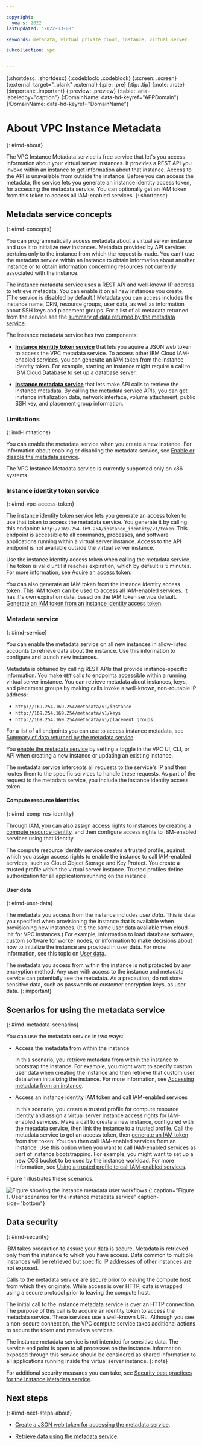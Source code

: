 ```yaml
---

copyright:
  years: 2022
lastupdated: "2022-03-08"

keywords: metadata, virtual private cloud, instance, virtual server

subcollection: vpc


---
```


{:shortdesc: .shortdesc}
{:codeblock: .codeblock}
{:screen: .screen}
{:external: target="_blank" .external}
{:pre: .pre}
{:tip: .tip}
{:note: .note}
{:important: .important}
{:preview: .preview}
{:table: .aria-labeledby="caption"}
{:DomainName: data-hd-keyref="APPDomain"}
{:DomainName: data-hd-keyref="DomainName"}

# About VPC Instance Metadata
{: #imd-about}

The VPC Instance Metadata service is free service that let's you access information about your virtual server instances. It provides a REST API you invoke within an instance to get information about that instance. Access to the API is unavailable from outside the instance. Before you can access the metadata, the service lets you generate an instance identity access token, for accessing the metadata service. You can optionally get an IAM token from this token to access all IAM-enabled services. 
{: shortdesc}

## Metadata service concepts
{: #imd-concepts}

You can programmatically access metadata about a virtual server instance and use it to initialize new instances. Metadata provided by API services pertains only to the instance from which the request is made. You can't use the metadata service within an instance to obtain information about another instance or to obtain information concerning resources not currently associated with the instance.

The instance metadata service uses a REST API and well-known IP address to retrieve metadata. You can enable it on all new instances you create. (The service is disabled by default.) Metadata you can access includes the instance name, CRN, resource groups, user data, as well as information about SSH keys and placement groups. For a list of all metadata returned from the service see the [summary of data returned by the metadata service](/docs/vpc?topic=vpc-imd-metadata-summary).

The instance metadata service has two components:

* **[Instance identity token service](#imd-vpc-access-token)** that lets you aquire a JSON web token to access the VPC metadata service. To access other IBM Cloud IAM-enabled services, you can generate an IAM token from the instance identity token. For example, starting an instance might require a call to IBM Cloud Database to set up a database server.

* **[Instance metadata service](#imd-service)** that lets make API calls to retrieve the instance metadata. By calling the metadata service APIs, you can get instance initialization data, network interface, volume attachment, public SSH key, and placement group information.

### Limitations
{: imd-limitations}

You can enable the metadata service when you create a new instance. For information about enabling or disabling the metadata service, see [Enable or disable the metadata service](/docs/vpc?topic=vpc-imd-configure-service#imd-metadata-service-enable).

The VPC Instance Metadata service is currently supported only on x86 systems.

### Instance identity token service
{: #imd-vpc-access-token}

The instance identity token service lets you generate an access token to use that token to access the metadata service. You generate it by calling this endpoint: `http://169.254.169.254/instance_identity/v1/token`. This endpoint is accessible to all commands, processes, and software applications running within a virtual server instance. Access to the API endpoint is not available outside the virtual server instance.

Use the instance identity access token when calling the metadata service. The token is valid until it reaches expiration, which by default is 5 minutes. For more information, see [Aquire an access token](/docs/vpc?topic=vpc-imd-configure-service#imd-json-token).

You can also generate an IAM token from the instance identity access token. This IAM token can be used to access all IAM-enabled services. It has it's own expiration date, based on the IAM token service default. [Generate an IAM token from an instance identity access token](/docs/vpc?topic=vpc-imd-configure-service&interface=api#imd-token-exchange).

### Metadata service
{: #imd-service}

You can enable the metadata service on all new instances in allow-listed accounts to retrieve data about the instance. Use this information to configure and launch new instances.

Metadata is obtained by calling REST APIs that provide instance-specific information. You make `GET` calls to endpoints accessible within a running virtual server instance. You can retrieve metadata about instances, keys, and placement groups by making calls invoke a well-known, non-routable IP address:

* `http://169.254.169.254/metadata/v1/instance`
* `http://169.254.169.254/metadata/v1/keys`
* `http://169.254.169.254/metadata/v1/placement_groups`

For a list of all endpoints you can use to access instance metadata, see [Summary of data returned by the metadata service](/docs/vpc?topic=vpc-imd-metadata-summary).

You [enable the metadata service](/docs/vpc?topic=vpc-imd-get-metadata#imd-metadata-service-enable) by setting a toggle in the VPC UI, CLI, or API when creating a new instance or updating an existing instance.

The metadata service intercepts all requests to the service's IP and then routes them to the specific services to handle these requests. As part of the request to the metadata service, you include the instance identity access token.

#### Compute resource identities
{: #imd-comp-res-identity}

Through IAM, you can also assign access rights to instances by creating a [compute resource identity](/docs/vpc?topic=vpc-imd-trusted-profile-metadata), and then configure access rights to IBM-enabled services using that identity.

The compute resource identity service creates a trusted profile, against which you assign access rights to enable the instance to call IAM-enabled services, such as Cloud Object Storage and Key Protect. You create a trusted profile within the virtual server instance. Trusted profiles define authorization for all applications running on the instance.

#### User data
{: #imd-user-data}

The metadata you access from the instance includes _user data_. This is data you specified when provisioning the instance that is available when provisioning new instances. (It's the same user data available from cloud-init for VPC instances.) For example, information to load database software, custom software for worker nodes, or information to make decisions about how to initialize the instance are provided in user data. For more information, see this topic on [User data](/docs/vpc?topic=vpc-user-data).

The metadata you access from within the instance is not protected by any encryption method. Any user with access to the instance and metadata service can potentially see the metadata. As a precaution, do not store sensitive data, such as passwords or customer encryption keys, as user data.
{: important}

## Scenarios for using the metadata service
{: #imd-metadata-scenarios}

You can use the metadata service in two ways:

* Access the metadata from within the instance

    In this scenario, you retrieve metadata from within the instance to bootstrap the instance. For example, you might want to specify custom user data when creating the instance and then retrieve that custom user data when initializing the instance. For more information, see [Accessing metadata from an instance](/docs/vpc?topic=vpc-imd-access-instance-metadata).

* Access an instance identity IAM token and call IAM-enabled services

    In this scenario, you create a trusted profile for compute resource identity and assign a virtual server instance access rights for IAM-enabled services. Make a call to create a new instance, configured with the metadata service, then link the instance to a trusted profile. Call the metadata service to get an access token, then [generate an IAM token](/docs/vpc?topic=vpc-imd-configure-service&interface=api#imd-token-exchange) from that token. You can then call IAM-enabled services from an instance. Use this option when you want to call IAM-enabled services as part of instance bootstrapping. For example, you might want to set up a new COS bucket to be used by the instance workload. For more information, see [Using a trusted profile to call IAM-enabled services](/docs/vpc?topic=vpc-imd-trusted-profile-metadata).

Figure 1 illustrates these scenarios.

![Figure showing the instance metadata user workflows.](/images/metadata-service-user-workflow.png "Figure showing the instance metadata user workflows."){: caption="Figure 1. User scenarios for the instance metadata service" caption-side="bottom"}

## Data security
{: #imd-security}

IBM takes precaution to assure your data is secure. Metadata is retrieved only from the instance to which you have access. Data common to multiple instances will be retrieved but specific IP addresses of other instances are not exposed.

Calls to the metadata service are secure prior to leaving the compute host from which they originate. While access is over HTTP, data is wrapped using a secure protocol prior to leaving the compute host.

The initial call to the instance metadata service is over an HTTP connection. The purpose of this call is to acquire an identity token to access the metadata service. These services use a well-known URL. Although you see a non-secure connection, the VPC compute service takes additional actions to secure the token and metadata services.

The instance metadata service is not intended for sensitive data. The service end point is open to all processes on the instance. Information exposed through this service should be considered as shared information to all applications running inside the virtual server instance.
{: note}

For additional security measures you can take, see [Security best practices for the Instance Metadata service](/docs/vpc?topic=vpc-imd-security-best-practices).

## Next steps
{: #imd-next-steps-about}

* [Create a JSON web token for accessing the metadata service](/docs/vpc?topic=vpc-imd-configure-service#imd-get-token).

* [Retrieve data using the metadata service](/docs/vpc?topic=vpc-imd-get-metadata).
